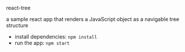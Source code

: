 react-tree

a sample react app that renders a JavaScript object as
a navigable tree structure

* install dependencies: `npm install`
* run the app: `npm start`